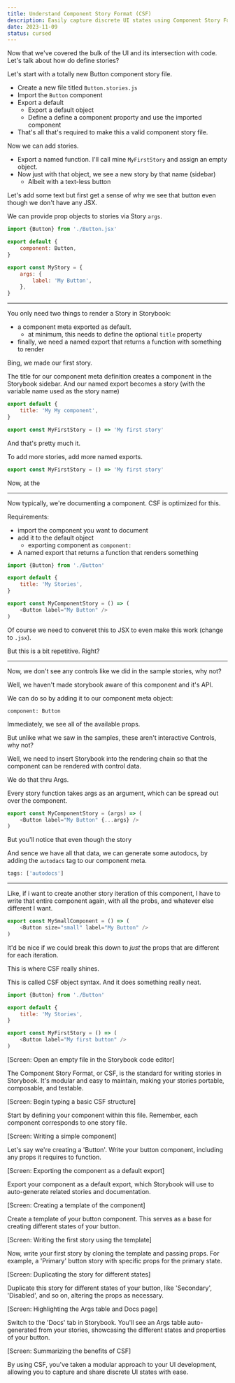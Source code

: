 ```yaml
---
title: Understand Component Story Format (CSF)
description: Easily capture discrete UI states using Component Story Format (CSF). Discover this straightforward approach to writing stories that are portable, composable, and easily testable. Revolutionizing your UI development workflow.
date: 2023-11-09
status: cursed
---
```


Now that we've covered the bulk of the UI and its intersection with code.
Let's talk about how do define stories?

Let's start with a totally new Button component story file.

- Create a new file titled `Button.stories.js`
- Import the `Button` component
- Export a default
  - Export a default object
  - Define a define a component proporty and use the imported component
- That's all that's required to make this a valid component story file.

Now we can add stories.

- Export a named function. I'll call mine `MyFirstStory` and assign an empty object.
- Now just with that object, we see a new story by that name (sidebar)
  - Albeit with a text-less button

Let's add some text but first get a sense of why we see that button even though we don't have any JSX.

We can provide prop objects to stories via Story `args`.

```js
import {Button} from './Button.jsx'

export default {
	component: Button,
}

export const MyStory = {
	args: {
		label: 'My Button',
	},
}
```

---

You only need two things to render a Story in Storybook:

- a component meta exported as default.
  - at minimum, this needs to define the optional `title` property
- finally, we need a named export that returns a function with something to render

Bing, we made our first story.

The title for our component meta definition creates a component in the Storybook sidebar.
And our named export becomes a story (with the variable name used as the story name)

```jsx
export default {
	title: 'My My component',
}

export const MyFirstStory = () => 'My first story'
```

And that's pretty much it.

To add more stories, add more named exports.

```js
export const MyFirstStory = () => 'My first story'
```

Now, at the

---

Now typically, we're documenting a component.
CSF is optimized for this.

Requirements:

- import the component you want to document
- add it to the default object
  - exporting component as `component:`
- A named export that returns a function that renders something

```js
import {Button} from './Button'

export default {
	title: 'My Stories',
}

export const MyComponentStory = () => (
	<Button label="My Button" />
)
```

Of course we need to converet this to JSX to even make this work (change to `.jsx`).

But this is a bit repetitive. Right?

---

Now, we don't see any controls like we did in the sample stories, why not?

Well, we haven't made storybook aware of this component and it's API.

We can do so by adding it to our component meta object:

`component: Button`

Immediately, we see all of the available props.

But unlike what we saw in the samples, these aren't interactive Controls, why not?

Well, we need to insert Storybook into the rendering chain so that the component can be rendered with control data.

We do that thru Args.

Every story function takes args as an argument,
which can be spread out over the component.

```js
export const MyComponentStory = (args) => (
	<Button label="My Button" {...args} />
)
```

But you'll notice that even though the story

And sence we have all that data, we can generate some autodocs, by adding the `autodacs` tag to our component meta.

```js
tags: ['autodocs']
```

<!-- While we're in component meta, let's use that this component to infer some documentation for us.

`tags: ['autodocs']` -->

---

Like, if i want to create another story iteration of this component, I have to write that entire component again, with all the probs, and whatever else different I want.

```js
export const MySmallComponent = () => (
	<Button size="small" label="My Button" />
)
```

It'd be nice if we could break this down to _just_ the props that are different for each iteration.

This is where CSF really shines.

This is called CSF object syntax. And it does something really neat.

```js
import {Button} from './Button'

export default {
	title: 'My Stories',
}

export const MyFirstStory = () => (
	<Button label="My first button" />
)
```

[Screen: Open an empty file in the Storybook code editor]

The Component Story Format, or CSF, is the standard for writing stories in Storybook. It's modular and easy to maintain, making your stories portable, composable, and testable.

[Screen: Begin typing a basic CSF structure]

Start by defining your component within this file. Remember, each component corresponds to one story file.

[Screen: Writing a simple component]

Let's say we're creating a 'Button'. Write your button component, including any props it requires to function.

[Screen: Exporting the component as a default export]

Export your component as a default export, which Storybook will use to auto-generate related stories and documentation.

[Screen: Creating a template of the component]

Create a template of your button component. This serves as a base for creating different states of your button.

[Screen: Writing the first story using the template]

Now, write your first story by cloning the template and passing props. For example, a 'Primary' button story with specific props for the primary state.

[Screen: Duplicating the story for different states]

Duplicate this story for different states of your button, like 'Secondary', 'Disabled', and so on, altering the props as necessary.

[Screen: Highlighting the Args table and Docs page]

Switch to the 'Docs' tab in Storybook. You'll see an Args table auto-generated from your stories, showcasing the different states and properties of your button.

[Screen: Summarizing the benefits of CSF]

By using CSF, you've taken a modular approach to your UI development, allowing you to capture and share discrete UI states with ease.

```

```
